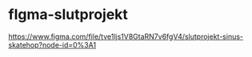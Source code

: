 # fIgma-slutprojekt


https://www.figma.com/file/tve1ljs1V8GtaRN7v6fgV4/slutprojekt-sinus-skatehop?node-id=0%3A1
